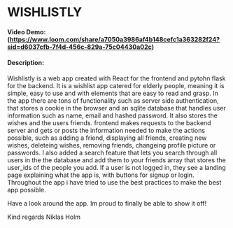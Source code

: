 # WISHLISTLY
#### Video Demo: (https://www.loom.com/share/a7050a3986af4b148cefc1a363282f24?sid=d6037cfb-7f4d-456c-829a-75c04430a02c)
#### Description: 
Wishlistly is a web app created with React for the frontend and
pytohn flask for the backend.
It is a wishlist app catered for elderly people, meaning it is simple,
easy to use and with elements that are easy to read and grasp.
In the app there are tons of functionality such as server side authentication,
that stores a cookie in the browser and an sqlite database that handles user
information such as name, email and hashed password. It also stores the wishes and 
the users friends. frontend makes requests to the backend server and gets or posts the 
information needed to make the actions possible, such as adding a friend, displaying all friends,
creating new wishes, deleteing wishes, removing friends, changeing profile picture or passwords.
I also added a search feature that lets you search through all users in the the database and add them
to your friends array that stores the user_ids of the people you add.
If a user is not logged in, they see a landing page explaining what the app is, with buttons
for signup or login. Throughout the app i have tried to use the best practices to make the best app possible.

Have a look around the app. Im proud to finally be able to show it off!

Kind regards Niklas Holm